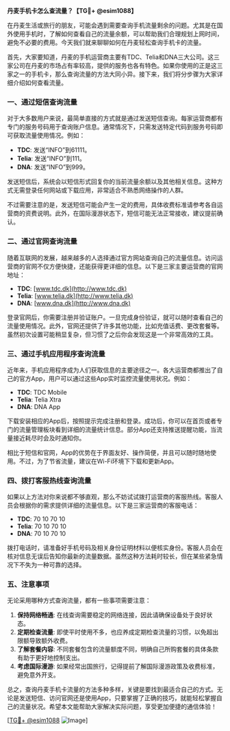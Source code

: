 **丹麦手机卡怎么查流量？【TG💪+ @esim1088】**

在丹麦生活或旅行的朋友，可能会遇到需要查询手机流量剩余的问题。尤其是在国外使用手机时，了解如何查看自己的流量余额，可以帮助我们合理规划上网时间，避免不必要的费用。今天我们就来聊聊如何在丹麦轻松查询手机卡的流量。

首先，大家要知道，丹麦的手机运营商主要有TDC、Telia和DNA三大公司。这三家公司在丹麦的市场占有率较高，提供的服务也各有特色。如果你使用的正是这三家之一的手机卡，那么查询流量的方法大同小异。接下来，我们将分步骤为大家详细介绍如何查看流量。

### 一、通过短信查询流量

对于大多数用户来说，最简单直接的方式就是通过发送短信查询。每家运营商都有专门的服务号码用于查询账户信息。通常情况下，只需发送特定代码到服务号码即可获取流量使用情况。例如：

- **TDC**: 发送“INFO”到61111。
- **Telia**: 发送“INFO”到111。
- **DNA**: 发送“INFO”到999。

发送短信后，系统会以短信形式回复你的当前流量余额以及其他相关信息。这种方式无需登录任何网站或下载应用，非常适合不熟悉网络操作的人群。

不过需要注意的是，发送短信可能会产生一定的费用，具体收费标准请参考各自运营商的资费说明。此外，在国际漫游状态下，短信可能无法正常接收，建议提前确认。

### 二、通过官网查询流量

随着互联网的发展，越来越多的人选择通过官方网站查询自己的流量信息。访问运营商的官网不仅方便快捷，还能获得更详细的信息。以下是三家主要运营商的官网地址：

- **TDC**: [www.tdc.dk](http://www.tdc.dk)
- **Telia**: [www.telia.dk](http://www.telia.dk)
- **DNA**: [www.dna.dk](http://www.dna.dk)

登录官网后，你需要注册并验证账户。一旦完成身份验证，就可以随时查看自己的流量使用情况。此外，官网还提供了许多其他功能，比如充值话费、更改套餐等。虽然初次设置可能稍显复杂，但习惯了之后你会发现这是一个非常高效的工具。

### 三、通过手机应用程序查询流量

近年来，手机应用程序成为人们获取信息的主要途径之一。各大运营商都推出了自己的官方App，用户可以通过这些App实时监控流量使用状况。例如：

- **TDC**: TDC Mobile
- **Telia**: Telia Xtra
- **DNA**: DNA App

下载安装相应的App后，按照提示完成注册和登录。成功后，你可以在首页或者专门的流量管理板块看到详细的流量统计信息。部分App还支持推送提醒功能，当流量接近耗尽时会及时通知你。

相比于短信和官网，App的优势在于界面友好、操作简便，并且可以随时随地使用。不过，为了节省流量，建议在Wi-Fi环境下下载和更新App。

### 四、拨打客服热线查询流量

如果以上方法对你来说都不够直观，那么不妨试试拨打运营商的客服热线。客服人员会根据你的需求提供详细的流量信息。以下是三家运营商的客服电话：

- **TDC**: 70 10 70 10
- **Telia**: 70 10 70 10
- **DNA**: 70 10 70 10

拨打电话时，请准备好手机号码及相关身份证明材料以便核实身份。客服人员会在核对信息无误后告知你最新的流量数据。虽然这种方法耗时较长，但在某些紧急情况下不失为一种可靠的选择。

### 五、注意事项

无论采用哪种方式查询流量，都有一些事项需要注意：

1. **保持网络畅通**: 在线查询需要稳定的网络连接，因此请确保设备处于良好状态。
2. **定期检查流量**: 即使平时使用不多，也应养成定期检查流量的习惯，以免超出限额导致额外收费。
3. **了解套餐内容**: 不同套餐包含的流量额度不同，明确自己所购套餐的具体条款有助于更好地控制支出。
4. **考虑国际漫游**: 如果经常出国旅行，记得提前了解国际漫游政策及收费标准，避免意外开支。

总之，查询丹麦手机卡流量的方法多种多样，关键是要找到最适合自己的方式。无论是发送短信、访问官网还是使用App，只要掌握了正确的技巧，就能轻松掌握自己的流量状况。希望本文能帮助大家解决实际问题，享受更加便捷的通信体验！

[[TG💪+ @esim1088](https://t.me/s/esim1088) ![Image](https://i.postimg.cc/4NQfJmqS/Snipaste-2025-05-13-00-14-12.png)]